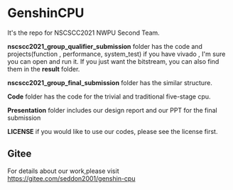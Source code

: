 # GenshinCPU
It's the repo for NSCSCC2021 NWPU Second Team.

**nscscc2021_group_qualifier_submission** folder has the code and projects(function , performance, system_test) if you have vivado , I'm sure you can open and run it. If you just want the bitstream, you can also find them in the **result** folder.

**nscscc2021_group_final_submission** folder has the similar structure.

**Code** folder has the code for the trivial and traditional five-stage cpu.

**Presentation**  folder includes our design report and our PPT for the final submission

**LICENSE** if you would like to use our codes, please see the license first.

## Gitee
For details about our work,please visit https://gitee.com/seddon2001/genshin-cpu
